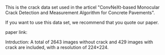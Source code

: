 This is the crack data set used in the articel "ConvNeXt-based Monocular Crack Detection and Measurement Algorithm for Concrete Pavements".

If you want to use this data set, we recommend that you quote our paper.

paper link:

Intrduction: A total of 2643 images without crack and 429 images with crack are included, with a resolution of 224×224.
